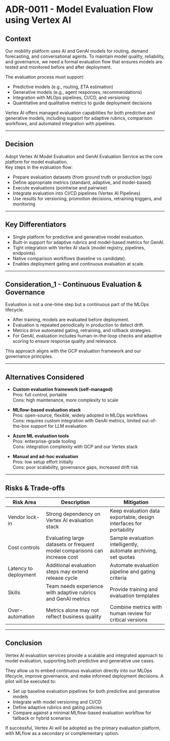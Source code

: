 # ADR-0011 - Model Evaluation Flow using Vertex AI

## Context

Our mobility platform uses AI and GenAI models for routing, demand forecasting, and conversational agents. To maintain model quality, reliability, and governance, we need a formal evaluation flow that ensures models are tested and monitored before and after deployment.  

The evaluation process must support:
- Predictive models (e.g., routing, ETA estimation)  
- Generative models (e.g., agent responses, recommendations)  
- Integration with MLOps pipelines, CI/CD, and versioning  
- Quantitative and qualitative metrics to guide deployment decisions

Vertex AI offers managed evaluation capabilities for both predictive and generative models, including support for adaptive rubrics, comparison workflows, and automated integration with pipelines.

---

## Decision

Adopt Vertex AI Model Evaluation and GenAI Evaluation Service as the core platform for model evaluation.  
Key steps in the evaluation flow:
- Prepare evaluation datasets (from ground truth or production logs)  
- Define appropriate metrics (standard, adaptive, and model-based)  
- Execute evaluations (pointwise and pairwise)  
- Integrate evaluation into CI/CD pipelines (Vertex AI Pipelines)  
- Use results for versioning, promotion decisions, retraining triggers, and monitoring

---

## Key Differentiators

- Single platform for predictive and generative model evaluation.  
- Built-in support for adaptive rubrics and model-based metrics for GenAI.  
- Tight integration with Vertex AI stack (model registry, pipelines, endpoints).  
- Native comparison workflows (baseline vs candidate).  
- Enables deployment gating and continuous evaluation at scale.

---

## Consideration_1 - Continuous Evaluation & Governance

Evaluation is not a one-time step but a continuous part of the MLOps lifecycle.  
- After training, models are evaluated before deployment.  
- Evaluation is repeated periodically in production to detect drift.  
- Metrics drive automated gating, retraining, and rollback strategies.  
- For GenAI, evaluation includes human-in-the-loop checks and adaptive scoring to ensure response quality and relevance.

This approach aligns with the GCP evaluation framework and our governance principles.

---

## Alternatives Considered

- **Custom evaluation framework (self-managed)**  
  Pros: full control, portable  
  Cons: high maintenance, more complexity to scale

- **MLflow-based evaluation stack**  
  Pros: open-source, flexible, widely adopted in MLOps workflows  
  Cons: requires custom integration with GenAI metrics, limited out-of-the-box support for LLM evaluation

- **Azure ML evaluation tools**  
  Pros: enterprise-grade tooling  
  Cons: integration complexity with GCP and our Vertex stack

- **Manual and ad-hoc evaluation**  
  Pros: low setup effort initially  
  Cons: poor scalability, governance gaps, increased drift risk

---

## Risks & Trade-offs

| Risk Area              | Description                                                                | Mitigation                                                                 |
|-------------------------|----------------------------------------------------------------------------|------------------------------------------------------------------------------|
| Vendor lock-in          | Strong dependency on Vertex AI evaluation stack                            | Keep evaluation data exportable, design interfaces for portability           |
| Cost controls           | Evaluating large datasets or frequent model comparisons can increase cost | Sample evaluation intelligently, automate archiving, set quotas              |
| Latency to deployment   | Additional evaluation steps may extend release cycle                       | Automate evaluation pipeline and gating criteria                             |
| Skills                  | Team needs experience with adaptive rubrics and GenAI metrics              | Provide training and evaluation templates                                    |
| Over-automation         | Metrics alone may not reflect business quality                             | Combine metrics with human review for critical versions                       |

---

## Conclusion

Vertex AI evaluation services provide a scalable and integrated approach to model evaluation, supporting both predictive and generative use cases.  

They allow us to embed continuous evaluation directly into our MLOps lifecycle, improve governance, and make informed deployment decisions. A pilot will be executed to:
- Set up baseline evaluation pipelines for both predictive and generative models  
- Integrate with model versioning and CI/CD  
- Define adaptive rubrics and gating policies  
- Compare against a minimal MLflow-based evaluation workflow for fallback or hybrid scenarios

If successful, Vertex AI will be adopted as the primary evaluation platform, with MLflow as a secondary or complementary option.
